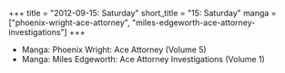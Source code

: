 +++
title = "2012-09-15: Saturday"
short_title = "15: Saturday"
manga = ["phoenix-wright-ace-attorney", "miles-edgeworth-ace-attorney-investigations"]
+++


* Manga: Phoenix Wright: Ace Attorney (Volume 5)
* Manga: Miles Edgeworth: Ace Attorney Investigations (Volume 1)
